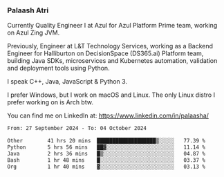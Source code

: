 ### Palaash Atri

Currently Quality Engineer I at Azul for Azul Platform Prime team, working on Azul Zing JVM. 

Previously, Engineer at L&T Technology Services, working as a Backend Engineer for Halliburton on DecisionSpace (DS365.ai) Platform team, building Java SDKs, microservices and Kubernetes automation, validation and deployment tools using Python.

I speak C++, Java, JavaScript & Python 3.

I prefer Windows, but I work on macOS and Linux. The only Linux distro I prefer working on is Arch btw.

You can find me on LinkedIn at: https://www.linkedin.com/in/palaasha/

<!--START_SECTION:waka-->

```txt
From: 27 September 2024 - To: 04 October 2024

Other        41 hrs 20 mins  ███████████████████▒░░░░░   77.39 %
Python       5 hrs 56 mins   ██▓░░░░░░░░░░░░░░░░░░░░░░   11.14 %
Java         2 hrs 36 mins   █▒░░░░░░░░░░░░░░░░░░░░░░░   04.87 %
Bash         1 hr 48 mins    █░░░░░░░░░░░░░░░░░░░░░░░░   03.37 %
Org          1 hr 40 mins    ▓░░░░░░░░░░░░░░░░░░░░░░░░   03.13 %
```

<!--END_SECTION:waka-->

